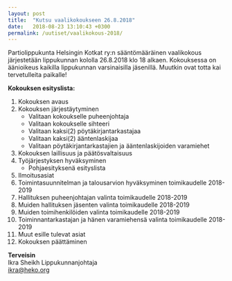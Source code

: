 ```yaml
---
layout: post
title:  "Kutsu vaalikokoukseen 26.8.2018"
date:   2018-08-23 13:10:43 +0300
permalink: /uutiset/vaalikokous-2018/ 
---
```

Partiolippukunta Helsingin Kotkat ry:n sääntömääräinen vaalikokous järjestetään lippukunnan kololla 26.8.2018 klo 18 alkaen. Kokouksessa on äänioikeus kaikilla lippukunnan varsinaisilla jäsenillä. Muutkin ovat totta kai tervetulleita paikalle!

 
**Kokouksen esityslista:**

1. Kokouksen avaus
2. Kokouksen järjestäytyminen
   * Valitaan kokoukselle puheenjohtaja
   * Valitaan kokoukselle sihteeri
   * Valitaan kaksi(2) pöytäkirjantarkastajaa
   * Valitaan kaksi(2) ääntenlaskijaa
   * Valitaan pöytäkirjantarkastajien ja ääntenlaskijoiden varamiehet
3. Kokouksen laillisuus ja päätösvaltaisuus
4. Työjärjestyksen hyväksyminen
   * Pohjaesityksenä esityslista
5. Ilmoitusasiat
6. Toimintasuunnitelman ja talousarvion hyväksyminen toimikaudelle 2018-2019
7. Hallituksen puheenjohtajan valinta toimikaudelle 2018-2019
8. Muiden hallituksen jäsenten valinta toimikaudelle 2018-2019
9. Muiden toimihenkilöiden valinta toimikaudelle 2018-2019
10. Toiminnantarkastajan ja hänen varamiehensä valinta toimikaudelle 2018-2019
11. Muut esille tulevat asiat
12. Kokouksen päättäminen

 
**Terveisin**  
Ikra Sheikh 
Lippukunnanjohtaja  
ikra@heko.org


